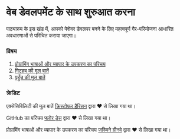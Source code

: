 # वेब डेवलपमेंट के साथ शुरुआत करना

पाठ्यक्रम के इस खंड में, आपको पेशेवर डेवलपर बनने के लिए महत्वपूर्ण गैर-परियोजना आधारित अवधारणाओं से परिचित कराया जाएगा।

### विषय

1. [प्रोग्रामिंग भाषाओं और व्यापार के उपकरण का परिचय](../1-intro-to-programming-languages/translations/README.hi.md)
2. [गिटहब की मूल बातें](../2-github-basics/translations/README.hi.md)
3. [पहुँच की मूल बातें](../3-accessibility/translations/README.hi.md)

### क्रेडिट

एक्सेसिबिलिटी की मूल बातें [क्रिस्टोफर हैरिसन](https://twitter.com/geektrainer) द्वारा ♥️ से लिखा गया था।

GitHub का परिचय [फ्लोर ड्रेस](https://twitter.com/floordrees) द्वारा ♥️ से लिखा गया था।

प्रोग्रामिंग भाषाओं और व्यापार के उपकरण का परिचय  [जस्मिने ग्रीनवे](https://twitter.com/paladique) द्वारा ♥️ से लिखा गया था।
